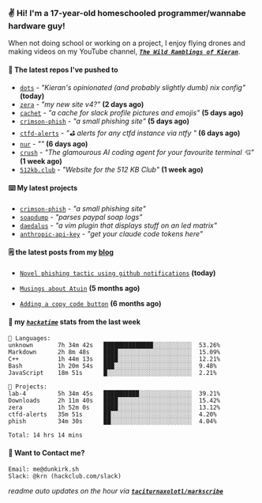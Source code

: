 ### ✌️ Hi! I'm a 17-year-old homeschooled programmer/wannabe hardware guy!

When not doing school or working on a project, I enjoy flying drones and making videos on my YouTube channel, [**_`The Wild Ramblings of Kieran`_**](https://youtube.com/@kieran.rambles).

#### 👷 The latest repos I've pushed to

- [`dots`](https://github.com/taciturnaxolotl/dots) - _"Kieran's opinionated (and probably slightly dumb) nix config"_ **(today)**
- [`zera`](https://github.com/taciturnaxolotl/zera) - _"my new site v4?"_ **(2 days ago)**
- [`cachet`](https://github.com/taciturnaxolotl/cachet) - _"a cache for slack profile pictures and emojis"_ **(5 days ago)**
- [`crimson-phish`](https://github.com/taciturnaxolotl/crimson-phish) - _"a small phishing site"_ **(5 days ago)**
- [`ctfd-alerts`](https://github.com/taciturnaxolotl/ctfd-alerts) - _"⛳ alerts for any ctfd instance via ntfy "_ **(6 days ago)**
- [`nur`](https://github.com/charmbracelet/nur) - _""_ **(6 days ago)**
- [`crush`](https://github.com/charmbracelet/crush) - _"The glamourous AI coding agent for your favourite terminal 💘"_ **(1 week ago)**
- [`512kb.club`](https://github.com/kevquirk/512kb.club) - _"Website for the 512 KB Club"_ **(1 week ago)**

#### ⌨️ My latest projects

- [`crimson-phish`](https://github.com/taciturnaxolotl/crimson-phish) - _"a small phishing site"_
- [`soapdump`](https://github.com/taciturnaxolotl/soapdump) - _"parses paypal soap logs"_
- [`daedalus`](https://github.com/taciturnaxolotl/daedalus) - _"a vim plugin that displays stuff on an led matrix"_
- [`anthropic-api-key`](https://github.com/taciturnaxolotl/anthropic-api-key) - _"get your claude code tokens here"_

#### 🗒️ the latest posts from my [blog](https://dunkirk.sh)

- [`Novel phishing tactic using github notifications`](https://dunkirk.sh/blog/github-phishing/) **(today)**

- [`Musings about Atuin`](https://dunkirk.sh/blog/atuin/) **(5 months ago)**

- [`Adding a copy code button`](https://dunkirk.sh/blog/adding-a-copy-button/) **(6 months ago)**



#### 📡 my [_`hackatime`_](https://waka.hackclub.com) stats from the last week

```text
💾 Languages:
unknown       7h 34m 42s   ██████████████░░░░░░░░░░░  53.26%
Markdown      2h 8m 48s    ████░░░░░░░░░░░░░░░░░░░░░  15.09%
C++           1h 44m 13s   ████░░░░░░░░░░░░░░░░░░░░░  12.21%
Bash          1h 20m 54s   ███░░░░░░░░░░░░░░░░░░░░░░  9.48%
JavaScript    18m 51s      █░░░░░░░░░░░░░░░░░░░░░░░░  2.21%

💼 Projects:
lab-4         5h 34m 45s   ██████████░░░░░░░░░░░░░░░  39.21%
Downloads     2h 11m 40s   ████░░░░░░░░░░░░░░░░░░░░░  15.42%
zera          1h 52m 0s    ████░░░░░░░░░░░░░░░░░░░░░  13.12%
ctfd-alerts   35m 51s      ██░░░░░░░░░░░░░░░░░░░░░░░  4.20%
phish         34m 30s      ██░░░░░░░░░░░░░░░░░░░░░░░  4.04%

Total: 14 hrs 14 mins
```

#### 📮 Want to Contact me?

```text
Email: me@dunkirk.sh
Slack: @krn (hackclub.com/slack)
```

_readme auto updates on the hour via [**`taciturnaxolotl/markscribe`**](https://github.com/taciturnaxolotl/markscribe)_
